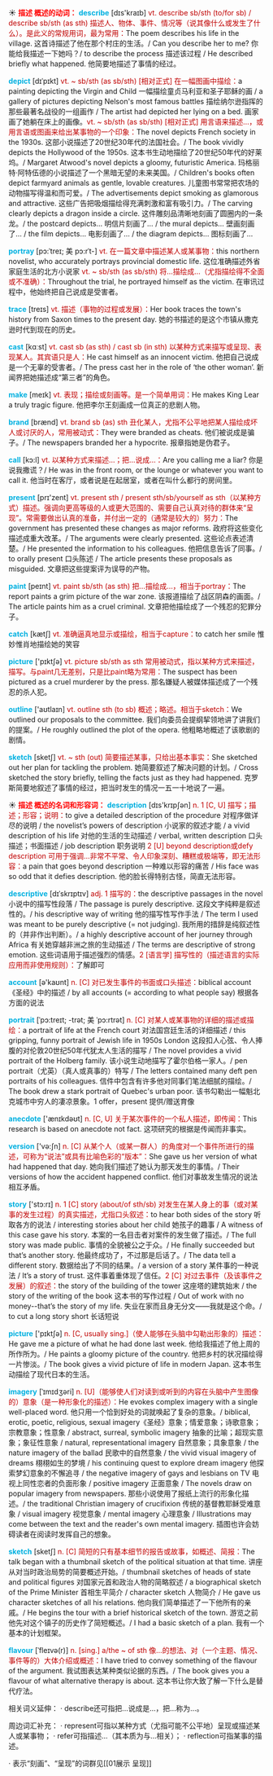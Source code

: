 ☀ <font color="red">**描述 概述的动词：**</font>
<font color="sky blue">**describe**</font> [dɪs'kraɪb] 
<font color="#c00000">vt. describe sb/sth (to/for sb) / describe sb/sth (as sth) 描述人、物体、事件、情况等（说其像什么或发生了什么）。是此义的常规用词，最为常用：</font>The poem describes his life in the village. 这首诗描述了他在那个村庄的生活。/ Can you describe her to me? 你能给我描述一下她吗？/ to describe the process 描述该过程 / He described briefly what happened. 他简要地描述了事情的经过。
           
<font color="sky blue">**depict**</font> [dɪˈpɪkt]
<font color="#c00000">vt. ~ sb/sth (as sb/sth) [相对正式] 在一幅图画中描绘：</font>a painting depicting the Virgin and Child 一幅描绘童贞马利亚和圣子耶稣的画 / a gallery of pictures depicting Nelson's most famous battles 描绘纳尔逊指挥的那些最著名战役的一组画作 / The artist had depicted her lying on a bed. 画家画了她躺在床上的画像。<font color="#c00000">vt. ~ sb/sth (as sb/sth) [相对正式] 用言语来描述…，或用言语或图画来给出某事物的一个印象：</font>The novel depicts French society in the 1930s. 这部小说描述了20世纪30年代的法国社会。/ The book vividly depicts the Hollywood of the 1950s. 这本书生动地描绘了20世纪50年代的好莱坞。/ Margaret Atwood's novel depicts a gloomy, futuristic America. 玛格丽特·阿特伍德的小说描述了一个黑暗无望的未来美国。/ Children's books often depict farmyard animals as gentle, lovable creatures. 儿童图书常常把农场的动物描写得温和而可爱。/ The advertisements depict smoking as glamorous and attractive. 这些广告把吸烟描绘得充满刺激和富有吸引力。/ The carving clearly depicts a dragon inside a circle. 这件雕刻品清晰地刻画了圆圈内的一条龙。/ the postcard depicts… 明信片刻画了… / the mural depicts… 壁画刻画了… / the film depicts… 电影刻画了… / the diagram depicts… 图标刻画了…         

<font color="sky blue">**portray**</font> [pɔ:ˈtreɪ; 美 pɔ:rˈt-]
<font color="#c00000">vt. 在一篇文章中描述某人或某事物：</font>this northern novelist, who accurately portrays provincial domestic life. 这位准确描述外省家庭生活的北方小说家 <font color="#c00000">vt. ~ sb/sth (as sb/sth) 将…描绘成…（尤指描绘得不全面或不准确）：</font>Throughout the trial, he portrayed himself as the victim. 在审讯过程中，他始终把自己说成是受害者。
           
<font color="sky blue">**trace**</font> [treɪs]
<font color="#c00000">vt. 描述（事物的过程或发展）：</font>Her book traces the town's history from Saxon times to the present day. 她的书描述的是这个市镇从撒克逊时代到现在的历史。

<font color="sky blue">**cast**</font> [kɑːst] 
<font color="#c00000">vt. cast sb (as sth) / cast sb (in sth) 以某种方式来描写或呈现、表现某人。其宾语只是人：</font>He cast himself as an innocent victim. 他把自己说成是一个无辜的受害者。/ The press cast her in the role of ‘the other woman’. 新闻界把她描述成“第三者”的角色。

<font color="sky blue">**make**</font> [meɪk] 
<font color="#c00000">vt. 表现；描绘或刻画等。是一个简单用词：</font>He makes King Lear a truly tragic figure. 他把李尔王刻画成一位真正的悲剧人物。

<font color="sky blue">**brand**</font> [brænd] 
<font color="#c00000">vt. brand sb (as) sth 丑化某人，尤指不公平地把某人描绘成坏人或讨厌的人，常用被动式：</font>They were branded as cheats. 他们被说成是骗子。/ The newspapers branded her a hypocrite. 报章指她是伪君子。

<font color="sky blue">**call**</font> [kɔ:l] 
<font color="#c00000">vt. 以某种方式来描述…；把…说成…：</font>Are you calling me a liar? 你是说我撒谎？/ He was in the front room, or the lounge or whatever you want to call it. 他当时在客厅，或者说是在起居室，或者在叫什么都行的房间里。

<font color="sky blue">**present**</font> [prɪ'zent] 
<font color="#c00000">vt. present sth / present sth/sb/yourself as sth（以某种方式）描述。强调向更高等级的人或更大范围的、需要自己认真对待的群体来“呈现”。常需要做出认真的准备，并付出一定的（通常是较大的）努力：</font>The government has presented these changes as major reforms. 政府将这些变化描述成重大改革。/ The arguments were clearly presented. 这些论点表述清楚。/ He presented the information to his colleagues. 他把信息告诉了同事。/ to orally present 口头陈述 / The article presents these proposals as misguided. 文章把这些提案评为误导的产物。

<font color="sky blue">**paint**</font> [peɪnt] 
<font color="#c00000">vt. paint sb/sth (as sth) 把…描绘成…，相当于portray：</font>The report paints a grim picture of the war zone. 该报道描绘了战区阴森的画面。/ The article paints him as a cruel criminal. 文章把他描绘成了一个残忍的犯罪分子。

<font color="sky blue">**catch**</font> [kætʃ] 
<font color="#c00000">vt. 准确逼真地显示或描绘，相当于capture：</font>to catch her smile 惟妙惟肖地描绘她的笑容

<font color="sky blue">**picture**</font> ['pɪktʃə] 
<font color="#c00000">vt. picture sb/sth as sth 常用被动式，指以某种方式来描述，描写。与paint几无差别，只是比paint略为常用：</font>The suspect has been pictured as a cruel murderer by the press. 那名嫌疑人被媒体描述成了一个残忍的杀人犯。

<font color="sky blue">**outline**</font> ['aʊtlaɪn] 
<font color="#c00000">vt. outline sth (to sb) 概述；略述。相当于sketch：</font>We outlined our proposals to the committee. 我们向委员会提纲挈领地讲了讲我们的提案。/ He roughly outlined the plot of the opera. 他粗略地概述了该歌剧的剧情。
           
<font color="sky blue">**sketch**</font> [sketʃ]
<font color="#c00000">vt. ~ sth (out) 简要描述某事，只给出基本事实：</font>She sketched out her plan for tackling the problem. 她简要叙述了解决问题的计划。/ Cross sketched the story briefly, telling the facts just as they had happened. 克罗斯简要地叙述了事情的经过，把当时发生的情况一五一十地说了一遍。

☀ <font color="red">**描述 概述的名词和形容词：**</font>
<font color="sky blue">**description**</font> [dɪs'krɪpʃən] 
<font color="#c00000">n. 1 [C, U] 描写；描述；形容；说明：</font>to give a detailed description of the procedure 对程序做详尽的说明 / the novelist’s powers of description 小说家的叙述才能 / a vivid description of his life 对他的生活的生动描述 / verbal, written description 口头描述；书面描述 / job description 职务说明 <font color="#c00000">2 [U] beyond description或defy description 可用于强调…非常不平常、令人印象深刻、糟糕或极端等，即无法形容：</font>a pain that goes beyond description 一种难以形容的痛苦 / His face was so odd that it defies description. 他的脸长得特别古怪，简直无法形容。
           
<font color="sky blue">**descriptive**</font> [dɪˈskrɪptɪv]
<font color="#c00000">adj. 1 描写的：</font>the descriptive passages in the novel 小说中的描写性段落 / The passage is purely descriptive. 这段文字纯粹是叙述性的。/ his descriptive way of writing 他的描写性写作手法 / The term I used was meant to be purely descriptive (= not judging). 我所用的措辞是纯叙述性的（并非作出判断）。/ a highly descriptive account of her journey through Africa 有关她穿越非洲之旅的生动描述 / The terms are descriptive of strong emotion. 这些词语用于描述强烈的情感。<font color="#c00000">2 [语言学] 描写性的（描述语言的实际应用而非使用规则）：</font>了解即可

<font color="sky blue">**account**</font> [ə'kaʊnt] 
<font color="#c00000">n. [C] 对已发生事件的书面或口头描述：</font>biblical account《圣经》中的描述 / by all accounts (= according to what people say) 根据各方面的说法
           
<font color="sky blue">**portrait**</font> [ˈpɔ:treɪt; -trət; 美 ˈpɔ:rtrət]
<font color="#c00000">n. [C] 对某人或某事物的详细的描述或描绘：</font>a portrait of life at the French court 对法国宫廷生活的详细描述 / this gripping, funny portrait of Jewish life in 1950s London 这段扣人心弦、令人捧腹的对伦敦20世纪50年代犹太人生活的描写 / The novel provides a vivid portrait of the Holberg family. 该小说生动地描写了霍尔伯格一家人。/ pen portrait（尤英）（真人或真事的）特写 / The letters contained many deft pen portraits of his colleagues. 信件中包含有许多他对同事们笔法细腻的描绘。/ The book drew a stark portrait of Quebec's urban poor. 该书勾勒出一幅魁北克城市中穷人的凄凉景象。1 offer，present 提供/赠送育像
 
<font color="sky blue">**anecdote**</font> ['ænɪkdəʊt] 
<font color="#c00000">n. [C, U] 关于某次事件的一个私人描述，即传闻：</font>This research is based on anecdote not fact. 这项研究的根据是传闻而非事实。

<font color="sky blue">**version**</font> ['və:ʃn] 
<font color="#c00000">n. [C] 从某个人（或某一群人）的角度对一个事件所进行的描述，可称为“说法”或具有比喻色彩的“版本”：</font>She gave us her version of what had happened that day. 她向我们描述了她认为那天发生的事情。/ Their versions of how the accident happened conflict. 他们对事故发生情况的说法相互矛盾。

<font color="sky blue">**story**</font> ['stɔ:rɪ] 
<font color="#c00000">n. 1 [C] story (about/of sth/sb) 对发生在某人身上的事（或对某事的发生过程）的真实描述，尤指口头叙述：</font>to hear both sides of the story 听取各方的说法 / interesting stories about her child 她孩子的趣事 / A witness of this case gave his story. 本案的一名目击者对案件的发生做了描述。/ The full story was made public. 事情的全貌被公之于众。/ He finally succeeded but that’s another story. 他最终成功了，不过那是后话了。/ The data tell a different story. 数据给出了不同的结果。/ a version of a story 某件事的一种说法 / It’s a story of trust. 这件事着重体现了信任。<font color="#c00000">2 [C] 对过去事件（及该事件之发展）的叙述：</font>the story of the building of the tower 这座塔的建筑始末 / the story of the writing of the book 这本书的写作过程 / Out of work with no money--that’s the story of my life. 失业在家而且身无分文——我就是这个命。/ to cut a long story short 长话短说

<font color="sky blue">**picture**</font> ['pɪktʃə] 
<font color="#c00000">n. [C, usually sing.]（使人能够在头脑中勾勒出形象的）描述：</font>He gave me a picture of what he had done last week. 他给我描述了他上周的所作所为。/ He paints a gloomy picture of the country. 他把乡村的状况描绘得一片惨淡。/ The book gives a vivid picture of life in modern Japan. 这本书生动描绘了现代日本的生活。
                     
<font color="sky blue">**imagery**</font> [ˈɪmɪdʒəri]
<font color="#c00000">n. [U]（能够使人们对读到或听到的内容在头脑中产生图像的）意象（是一种形象化的描述）：</font>He evokes complex imagery with a single well-placed word. 他只用一个恰到好处的词就唤起了复杂的意象。/ biblical, erotic, poetic, religious, sexual imagery《圣经》意象；情爱意象；诗歌意象；宗教意象；性意象 / abstract, surreal, symbolic imagery 抽象的比喻；超现实意象；象征性意象 / natural, representational imagery 自然意象；具象意象 / the nature imagery of the ballad 民歌中的自然意象 / the vivid visual imagery of dreams 栩栩如生的梦境 / his continuing quest to explore dream imagery 他探索梦幻意象的不懈追寻 / the negative imagery of gays and lesbians on TV 电视上同性恋者的负面形象 / positive imagery 正面意象 / The novels draw on popular imagery from newspapers. 那些小说使用了报纸上流行的形象化描述。/ the traditional Christian imagery of crucifixion 传统的基督教耶稣受难意象 / visual imagery 视觉意象 / mental imagery 心理意象 / Illustrations may come between the text and the reader's own mental imagery. 插图也许会妨碍读者在阅读时发挥自己的想象。

<font color="sky blue">**sketch**</font> [sketʃ]
<font color="#c00000">n. [C] 简短的只有基本细节的报告或故事，如概述、简报：</font>The talk began with a thumbnail sketch of the political situation at that time. 讲座从对当时政治局势的简要概述开始。/ thumbnail sketches of heads of state and political figures 对国家元首和政治人物的简略叙述 / a biographical sketch of the Prime Minister 首相生平简介 / character sketch 人物简介 / He gave us character sketches of all his relations. 他向我们简单描述了一下他所有的亲戚。/ He begins the tour with a brief historical sketch of the town. 游览之前他先对这个镇子的历史作了简短概述。/ I had a basic sketch of a plan. 我有一个基本的计划框架。
           
<font color="sky blue">**flavour**</font> [ˈfleɪvə(r)]
<font color="#c00000">n. [sing.] a/the ~ of sth 像…的想法、对（一个主题、情况、事件等的）大体介绍或概述：</font>I have tried to convey something of the flavour of the argument. 我试图表达某种类似论据的东西。/ The book gives you a flavour of what alternative therapy is about. 这本书让你大致了解一下什么是替代疗法。

相关词义延伸：
· describe还可指把…说成是…，把…称为…。

周边词汇补充：
· represent可指以某种方式（尤指可能不公平地）呈现或描述某人或某事物；
· refer可指描述…（其本质为与…相关）；
· reflection可指某事的描述。

· 表示“刻画”、“呈现”的词群见[[01展示 呈现]]
